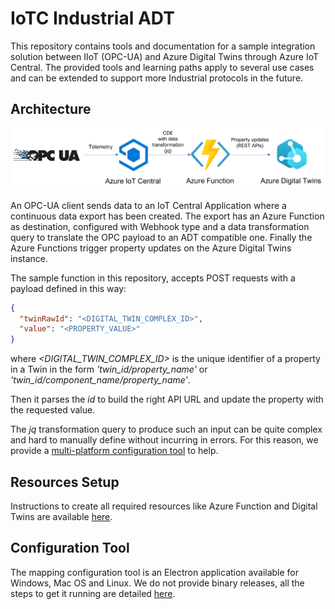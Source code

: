 # IoTC Industrial ADT

This repository contains tools and documentation for a sample integration solution between IIoT (OPC-UA) and Azure Digital Twins through Azure IoT Central.
The provided tools and learning paths apply to several use cases and can be extended to support more Industrial protocols in the future.

## Architecture

<img src='./media/architecture.png' style='background-color: white;' alt='architecture'/>

An OPC-UA client sends data to an IoT Central Application where a continuous data export has been created. The export has an Azure Function as destination, configured with Webhook type and a data transformation query to translate the OPC payload to an ADT compatible one.
Finally the Azure Functions trigger property updates on the Azure Digital Twins instance.

The sample function in this repository, accepts POST requests with a payload defined in this way:

```json
{
  "twinRawId": "<DIGITAL_TWIN_COMPLEX_ID>",
  "value": "<PROPERTY_VALUE>"
}
```

where _<DIGITAL_TWIN_COMPLEX_ID>_ is the unique identifier of a property in a Twin in the form _'twin_id/property_name'_ or _'twin_id/component_name/property_name'_.

Then it parses the _id_ to build the right API URL and update the property with the requested value.

The _jq_ transformation query to produce such an input can be quite complex and hard to manually define without incurring in errors. For this reason, we provide a [multi-platform configuration tool](#configuration-tool) to help.

## Resources Setup

Instructions to create all required resources like Azure Function and Digital Twins are available [here](./docs/setup.md).

## Configuration Tool

The mapping configuration tool is an Electron application available for Windows, Mac OS and Linux. We do not provide binary releases, all the steps to get it running are detailed [here](./mapper-tool/README.md).
